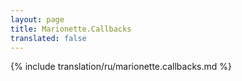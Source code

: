 ```yaml
---
layout: page
title: Marionette.Callbacks
translated: false
---
```


{% include translation/ru/marionette.callbacks.md %}